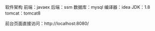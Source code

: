 
软件架构
前端：javaex
后端：ssm
数据库：mysql
编译器：idea
JDK：1.8
tomcat：tomcat8

前台页面直接访问：http://localhost:8080/



